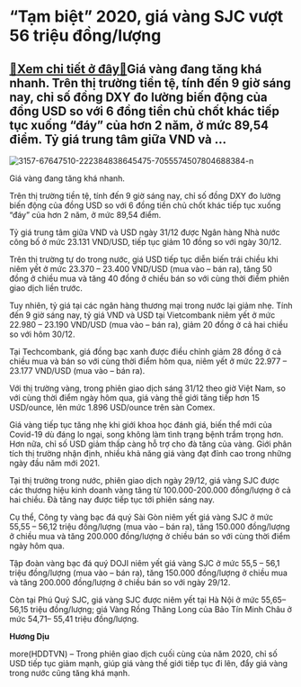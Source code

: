 “Tạm biệt” 2020, giá vàng SJC vượt 56 triệu đồng/lượng
======================================================

[:gift:Xem chi tiết ở đây:gift:](https://hddtvn.com/tam-biet-2020-gia-vang-sjc-vuot-56-trieu-dong-luong/)Giá vàng đang tăng khá nhanh. Trên thị trường tiền tệ, tính đến 9 giờ sáng nay, chỉ số đồng DXY đo lường biến động của đồng USD so với 6 đồng tiền chủ chốt khác tiếp tục xuống “đáy” của hơn 2 năm, ở mức 89,54 điểm. Tỷ giá trung tâm giữa VND và …
-----------------------------------------------------------------------------------------------------------------------------------------------------------------------------------------------------------------------------------------------------





![3157-67647510-222384838645475-7055574507804688384-n](https://hddtvn.com/wp-content/uploads/2021/01/3157_67647510_222384838645475_7055574507804688384_n.jpg "Giá vàng đang trên đà giảm.")


Giá vàng đang tăng khá nhanh.



Trên thị trường tiền tệ, tính đến 9 giờ sáng nay, chỉ số đồng DXY đo lường biến động của đồng USD so với 6 đồng tiền chủ chốt khác tiếp tục xuống “đáy” của hơn 2 năm, ở mức 89,54 điểm.


Tỷ giá trung tâm giữa VND và USD ngày 31/12 được Ngân hàng Nhà nước công bố ở mức 23.131 VND/USD, tiếp tục giảm 10 đồng so với ngày 30/12.


Trên thị trường tự do trong nước, giá USD tiếp tục diễn biến trái chiều khi niêm yết ở mức 23.370 – 23.400 VND/USD (mua vào – bán ra), tăng 50 đồng ở chiều mua và tăng 40 đồng ở chiều bán so với cùng thời điểm phiên giao dịch liền trước.


Tuy nhiên, tỷ giá tại các ngân hàng thương mại trong nước lại giảm nhẹ. Tính đến 9 giờ sáng nay, tỷ giá VND và USD tại Vietcombank niêm yết ở mức 22.980 – 23.190 VND/USD (mua vào – bán ra), giảm 20 đồng ở cả hai chiều so với hôm 30/12.


Tại Techcombank, giá đồng bạc xanh được điều chỉnh giảm 28 đồng ở cả chiều mua và bán so với cùng thời điểm hôm qua, niêm yết ở mức 22.977 – 23.177 VND/USD (mua vào – bán ra).


Với thị trường vàng, trong phiên giao dịch sáng 31/12 theo giờ Việt Nam, so với cùng thời điểm ngày hôm qua, giá vàng thế giới tăng tiếp hơn 15 USD/ounce, lên mức 1.896 USD/ounce trên sàn Comex.


Giá vàng tiếp tục tăng nhẹ khi giới khoa học đánh giá, biến thể mới của Covid-19 dù đáng lo ngại, song không làm tình trạng bệnh trầm trọng hơn. Hơn nữa, chỉ số USD giảm thấp càng hỗ trợ cho đà tăng của vàng. Giới phân tích thị trường nhận định, nhiều khả năng giá vàng đạt đỉnh cao trong những ngày đầu năm mới 2021.


Tại thị trường trong nước, phiên giao dịch ngày 29/12, giá vàng SJC được các thương hiệu kinh doanh vàng tăng từ 100.000-200.000 đồng/lượng ở cả hai chiều. Đà tăng nay được tiếp tục tới phiên sáng nay.


Cụ thể, Công ty vàng bạc đá quý Sài Gòn niêm yết giá vàng SJC ở mức 55,55 – 56,12 triệu đồng/lượng (mua vào – bán ra), tăng 150.000 đồng/lượng ở chiều mua và tăng 200.000 đồng/lượng ở chiều bán so với cùng thời điểm ngày hôm qua.


Tập đoàn vàng bạc đá quý DOJI niêm yết giá vàng SJC ở mức 55,5 – 56,1 triệu đồng/lượng (mua vào – bán ra), tăng 150.000 đồng/lượng ở chiều mua và tăng 200.000 đồng/lượng ở chiều bán so với ngày 29/12.


Còn tại Phú Quý SJC, giá vàng SJC được niêm yết tại Hà Nội ở mức 55,65– 56,15 triệu đồng/lượng; giá Vàng Rồng Thăng Long của Bảo Tín Minh Châu ở mức 54,71– 55,41 triệu đồng/lượng.




**Hương Dịu**



more(HDDTVN) – Trong phiên giao dịch cuối cùng của năm 2020, chỉ số USD tiếp tục giảm mạnh, giúp giá vàng thế giới tiếp tục đi lên, đẩy giá vàng trong nước cũng tăng khá mạnh.

